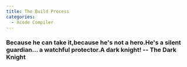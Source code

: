 ```yaml
---
title: The Build Process
categories: 
  - Xcode Compiler
---
```


### Because he can take it,because he's not a hero.He's a silent guardian... a watchful protector.A dark knight! -- The Dark Knight

